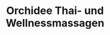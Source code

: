 ---
title: "Orchidee Thai- und Wellnessmassagen"
url: /darmstadt/orchidee-thai-und-wellnessmassagen/
shop: Massage
---
